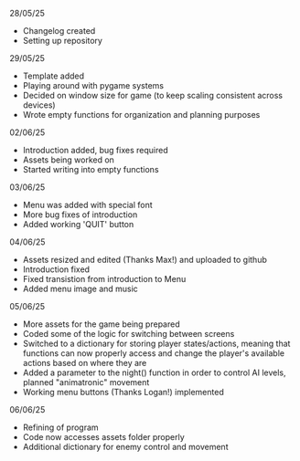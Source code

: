 28/05/25
- Changelog created
- Setting up repository

29/05/25
- Template added
- Playing around with pygame systems
- Decided on window size for game (to keep scaling consistent across devices)
- Wrote empty functions for organization and planning purposes

02/06/25
- Introduction added, bug fixes required
- Assets being worked on
- Started writing into empty functions

03/06/25
- Menu was added with special font
- More bug fixes of introduction
- Added working 'QUIT' button

04/06/25
- Assets resized and edited (Thanks Max!) and uploaded to github
- Introduction fixed
- Fixed transistion from introduction to Menu
- Added menu image and music


05/06/25
- More assets for the game being prepared
- Coded some of the logic for switching between screens
- Switched to a dictionary for storing player states/actions, meaning that functions can now properly access and change the player's available actions based on where they are
- Added a parameter to the night() function in order to control AI levels, planned "animatronic" movement
- Working menu buttons (Thanks Logan!) implemented

06/06/25
- Refining of program
- Code now accesses assets folder properly
- Additional dictionary for enemy control and movement

